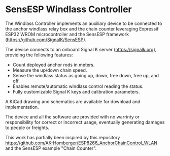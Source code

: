 # SensESP Windlass Controller

The Windlass Controller implements an auxiliary device to be connected to the anchor windlass relay box and the chain counter leveraging Expressif ESP32 WROM microcontroller and the SensESP framework (https://github.com/SignalK/SensESP).

The device connects to an onboard Signal K server (https://signalk.org), providing the following features:

* Count deployed anchor rods in meters.
* Measure the up/down chain speed.
* Sense the windlass status as going up, down, free down, free up, and off.
* Enables remote/automatic windlass control reading the status.
* Fully customizable Signal K keys and calibration parameters. 

A KiCad drawing and schematics are available for download and implementation.

The device and all the software are provided with no warrinty or responsibility for correct or incorrect usage, eventually generating damages to people or freights.

This work has partially been inspired by this repository https://github.com/AK-Homberger/ESP8266_AnchorChainControl_WLAN and the SensESP example "Chain Counter".